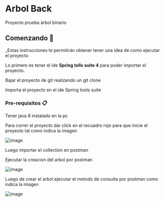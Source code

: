 # Arbol Back
Proyecto prueba árbol binario

## Comenzando 🚀

_Estas instrucciones te permitirán obtener tener una idea de como ejecutar el proyecto 

Lo primero es  tener el ide **Spring tolls suite 4** para poder importar el proyecto.

Bajar el proyecto de git realizando un git clone

Importa el proyecto en el ide Spring tools suite

### Pre-requisitos 📋
Tener java 8 instalado en la pc

Para correr el proyecto dar click en el recuadro rojo para que inicie el proyecto tal como indica la imagen

![image](https://user-images.githubusercontent.com/78892438/157810663-589deb51-2371-46d0-b724-2f3968a7127c.png)

Luego importar el collection en postman

Ejecutar la creacion del arbol por postman

![image](https://user-images.githubusercontent.com/78892438/157811005-7bb3b3ca-858b-4dd9-9056-3e81e9077bf9.png)

Luego de crear el arbol ejecutar el metodo de consulta por postman como indica la imagen

![image](https://user-images.githubusercontent.com/78892438/157811125-73d44b19-5084-4c28-94ba-e2e9436d4d12.png)



